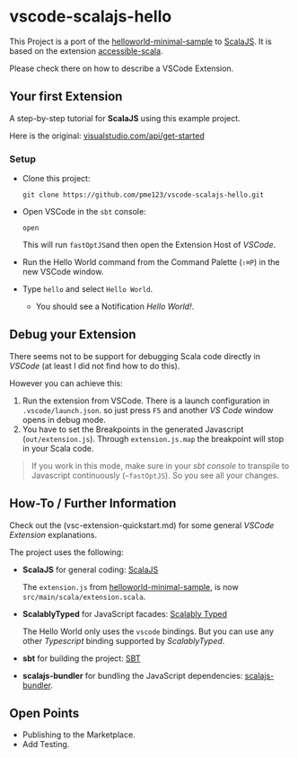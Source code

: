 # vscode-scalajs-hello

This Project is a port of the [helloworld-minimal-sample] to [ScalaJS]. It is based on the extension [accessible-scala].

Please check there on how to describe a VSCode Extension.

## Your first Extension
A step-by-step tutorial for **ScalaJS** using this example project.

Here is the original: [visualstudio.com/api/get-started](https://code.visualstudio.com/api/get-started/your-first-extension)

### Setup

* Clone this project:

      git clone https://github.com/pme123/vscode-scalajs-hello.git

* Open VSCode in the `sbt` console:

      open

  This will run `fastOptJS`and then open the Extension Host of _VSCode_.

* Run the Hello World command from the Command Palette (`⇧⌘P`) in the new VSCode window.
* Type `hello` and select `Hello World`.
  * You should see a Notification _Hello World!_.

## Debug your Extension

There seems not to be support for debugging Scala code directly in _VSCode_ (at least I did not find how to do this).

However you can achieve this:

1. Run the extension from VSCode. There is a launch configuration in `.vscode/launch.json`. so just press `F5` and another _VS Code_ window opens in debug mode.
2. You have to set the Breakpoints in the generated Javascript (`out/extension.js`). Through `extension.js.map` the breakpoint will stop in your Scala code.

> If you work in this mode, make sure in your _sbt console_ to transpile to Javascript continuously (`~fastOptJS`). So you see all your changes.

 ## How-To / Further Information
Check out the (vsc-extension-quickstart.md) for some general _VSCode Extension_ explanations.

The project uses the following:
* **ScalaJS** for general coding: [ScalaJS]

  The `extension.js` from [helloworld-minimal-sample], is now `src/main/scala/extension.scala`.

* **ScalablyTyped** for JavaScript facades: [Scalably Typed]

  The Hello World only uses the `vscode` bindings. But you can use any other _Typescript_ binding supported by _ScalablyTyped_.

* **sbt** for building the project: [SBT]
* **scalajs-bundler** for bundling the JavaScript dependencies: [scalajs-bundler].

## Open Points

* Publishing to the Marketplace.
* Add Testing.

[accessible-scala]: https://marketplace.visualstudio.com/items?itemName=scala-center.accessible-scala
[helloworld-minimal-sample]: https://github.com/Microsoft/vscode-extension-samples/tree/master/helloworld-minimal-sample
[Scalably Typed]: https://github.com/oyvindberg/ScalablyTyped
[SBT]: https://www.scala-sbt.org
[ScalaJS]: http://www.scala-js.org
[scalajs-bundler]: https://github.com/scalacenter/scalajs-bundler
